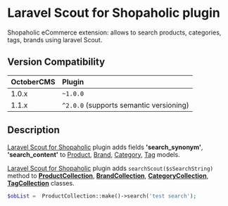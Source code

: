 # Laravel Scout for Shopaholic plugin
Shopaholic eCommerce extension: allows to search products, categories, tags, brands using laravel Scout.

## Version Compatibility

OctoberCMS  | Plugin
:---------|:----------
1.0.x    | `~1.0.0`
1.1.x    | `^2.0.0` (supports semantic versioning)

## Description
[Laravel Scout for Shopaholic](https://github.com/mrelevance/oc-scout-shopaholic) plugin adds fields **'search_synonym'**, **'search_content'**
to [Product](https://github.com/lovata/oc-shopaholic-plugin/wiki/ProductModel),
[Brand](https://github.com/lovata/oc-shopaholic-plugin/wiki/BrandModel),
[Category](https://github.com/lovata/oc-shopaholic-plugin/wiki/CategoryModel),
[Tag](https://github.com/lovata/oc-shopaholic-plugin/wiki/TagModel) models.

[Laravel Scout for Shopaholic](https://github.com/mrelevance/oc-scout-shopaholic) plugin adds `searchScout($sSearchString)` method to
**[ProductCollection](https://github.com/lovata/oc-shopaholic-plugin/wiki/ProductCollection)**,
**[BrandCollection](https://github.com/lovata/oc-shopaholic-plugin/wiki/BrandCollection)**,
**[CategoryCollection](https://github.com/lovata/oc-shopaholic-plugin/wiki/CategoryCollection)**,
**[TagCollection](https://github.com/lovata/oc-shopaholic-plugin/wiki/TagCollection)** classes.

```php
$obList =  ProductCollection::make()->search('test search');
```

